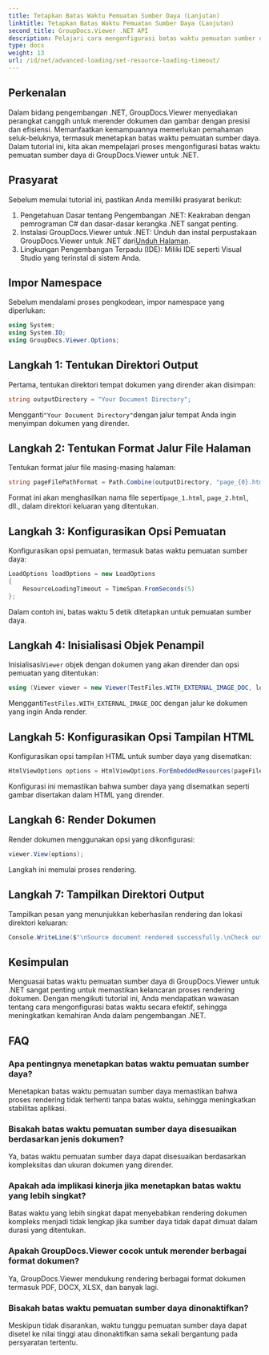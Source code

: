 ```yaml
---
title: Tetapkan Batas Waktu Pemuatan Sumber Daya (Lanjutan)
linktitle: Tetapkan Batas Waktu Pemuatan Sumber Daya (Lanjutan)
second_title: GroupDocs.Viewer .NET API
description: Pelajari cara mengonfigurasi batas waktu pemuatan sumber daya di GroupDocs.Viewer untuk .NET secara efisien. Render dokumen master dengan presisi dan stabilitas.
type: docs
weight: 13
url: /id/net/advanced-loading/set-resource-loading-timeout/
---
```

## Perkenalan
Dalam bidang pengembangan .NET, GroupDocs.Viewer menyediakan perangkat canggih untuk merender dokumen dan gambar dengan presisi dan efisiensi. Memanfaatkan kemampuannya memerlukan pemahaman seluk-beluknya, termasuk menetapkan batas waktu pemuatan sumber daya. Dalam tutorial ini, kita akan mempelajari proses mengonfigurasi batas waktu pemuatan sumber daya di GroupDocs.Viewer untuk .NET.
## Prasyarat
Sebelum memulai tutorial ini, pastikan Anda memiliki prasyarat berikut:
1. Pengetahuan Dasar tentang Pengembangan .NET: Keakraban dengan pemrograman C# dan dasar-dasar kerangka .NET sangat penting.
2.  Instalasi GroupDocs.Viewer untuk .NET: Unduh dan instal perpustakaan GroupDocs.Viewer untuk .NET dari[Unduh Halaman](https://releases.groupdocs.com/viewer/net/).
3. Lingkungan Pengembangan Terpadu (IDE): Miliki IDE seperti Visual Studio yang terinstal di sistem Anda.

## Impor Namespace
Sebelum mendalami proses pengkodean, impor namespace yang diperlukan:
```csharp
using System;
using System.IO;
using GroupDocs.Viewer.Options;
```

## Langkah 1: Tentukan Direktori Output
Pertama, tentukan direktori tempat dokumen yang dirender akan disimpan:
```csharp
string outputDirectory = "Your Document Directory";
```
 Mengganti`"Your Document Directory"`dengan jalur tempat Anda ingin menyimpan dokumen yang dirender.
## Langkah 2: Tentukan Format Jalur File Halaman
Tentukan format jalur file masing-masing halaman:
```csharp
string pageFilePathFormat = Path.Combine(outputDirectory, "page_{0}.html");
```
 Format ini akan menghasilkan nama file seperti`page_1.html`, `page_2.html`, dll., dalam direktori keluaran yang ditentukan.
## Langkah 3: Konfigurasikan Opsi Pemuatan
Konfigurasikan opsi pemuatan, termasuk batas waktu pemuatan sumber daya:
```csharp
LoadOptions loadOptions = new LoadOptions
{
    ResourceLoadingTimeout = TimeSpan.FromSeconds(5)
};
```
Dalam contoh ini, batas waktu 5 detik ditetapkan untuk pemuatan sumber daya.
## Langkah 4: Inisialisasi Objek Penampil
 Inisialisasi`Viewer` objek dengan dokumen yang akan dirender dan opsi pemuatan yang ditentukan:
```csharp
using (Viewer viewer = new Viewer(TestFiles.WITH_EXTERNAL_IMAGE_DOC, loadOptions))
```
 Mengganti`TestFiles.WITH_EXTERNAL_IMAGE_DOC` dengan jalur ke dokumen yang ingin Anda render.
## Langkah 5: Konfigurasikan Opsi Tampilan HTML
Konfigurasikan opsi tampilan HTML untuk sumber daya yang disematkan:
```csharp
HtmlViewOptions options = HtmlViewOptions.ForEmbeddedResources(pageFilePathFormat);
```
Konfigurasi ini memastikan bahwa sumber daya yang disematkan seperti gambar disertakan dalam HTML yang dirender.
## Langkah 6: Render Dokumen
Render dokumen menggunakan opsi yang dikonfigurasi:
```csharp
viewer.View(options);
```
Langkah ini memulai proses rendering.
## Langkah 7: Tampilkan Direktori Output
Tampilkan pesan yang menunjukkan keberhasilan rendering dan lokasi direktori keluaran:
```csharp
Console.WriteLine($"\nSource document rendered successfully.\nCheck output in {outputDirectory}.");
```

## Kesimpulan
Menguasai batas waktu pemuatan sumber daya di GroupDocs.Viewer untuk .NET sangat penting untuk memastikan kelancaran proses rendering dokumen. Dengan mengikuti tutorial ini, Anda mendapatkan wawasan tentang cara mengonfigurasi batas waktu secara efektif, sehingga meningkatkan kemahiran Anda dalam pengembangan .NET.
## FAQ
### Apa pentingnya menetapkan batas waktu pemuatan sumber daya?
Menetapkan batas waktu pemuatan sumber daya memastikan bahwa proses rendering tidak terhenti tanpa batas waktu, sehingga meningkatkan stabilitas aplikasi.
### Bisakah batas waktu pemuatan sumber daya disesuaikan berdasarkan jenis dokumen?
Ya, batas waktu pemuatan sumber daya dapat disesuaikan berdasarkan kompleksitas dan ukuran dokumen yang dirender.
### Apakah ada implikasi kinerja jika menetapkan batas waktu yang lebih singkat?
Batas waktu yang lebih singkat dapat menyebabkan rendering dokumen kompleks menjadi tidak lengkap jika sumber daya tidak dapat dimuat dalam durasi yang ditentukan.
### Apakah GroupDocs.Viewer cocok untuk merender berbagai format dokumen?
Ya, GroupDocs.Viewer mendukung rendering berbagai format dokumen termasuk PDF, DOCX, XLSX, dan banyak lagi.
### Bisakah batas waktu pemuatan sumber daya dinonaktifkan?
Meskipun tidak disarankan, waktu tunggu pemuatan sumber daya dapat disetel ke nilai tinggi atau dinonaktifkan sama sekali bergantung pada persyaratan tertentu.